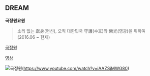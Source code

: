 ## DREAM ##

**국정원요원**

> 소리 없는 獻身(헌신), 오직 대한민국 守護(수호)와 榮光(영광)을 위하여 (2016.06 ~ 현재)

[국정원](http://www.nis.go.kr/main.do)

[영상](https://www.youtube.com/watch?v=iAAZSjMWG80)

![국정원](https://image-proxy.namuwikiusercontent.com/r/http%3A%2F%2Fwww.nis.go.kr%2Fresources%2Fimg%2Fcontent-img%2Fimg-nis08-01.png "앙기모띠.")(https://www.youtube.com/watch?v=iAAZSjMWG80)
